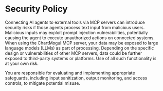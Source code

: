 # Security Policy

Connecting AI agents to external tools via MCP servers can introduce security risks if those agents process text input from malicious users. Malicious inputs may exploit prompt injection vulnerabilities, potentially causing the agent to execute unauthorized actions on connected systems.
When using the ChartMogul MCP server, your data may be exposed to large language models (LLMs) as part of processing. Depending on the specific design or vulnerabilities of other MCP servers, data could be further exposed to third-party systems or platforms. Use of all such functionality is at your own risk.

You are responsible for evaluating and implementing appropriate safeguards, including input sanitization, output monitoring, and access controls, to mitigate potential misuse.

